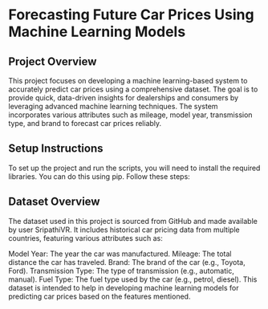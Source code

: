 # Forecasting Future Car Prices Using Machine Learning Models

## Project Overview
This project focuses on developing a machine learning-based system to accurately predict car prices using a comprehensive dataset. The goal is to provide quick, data-driven insights for dealerships and consumers by leveraging advanced machine learning techniques. The system incorporates various attributes such as mileage, model year, transmission type, and brand to forecast car prices reliably.

## Setup Instructions
To set up the project and run the scripts, you will need to install the required libraries. You can do this using pip. Follow these steps:

## Dataset Overview
The dataset used in this project is sourced from GitHub and made available by user SripathiVR. It includes historical car pricing data from multiple countries, featuring various attributes such as:

Model Year: The year the car was manufactured.
Mileage: The total distance the car has traveled.
Brand: The brand of the car (e.g., Toyota, Ford).
Transmission Type: The type of transmission (e.g., automatic, manual).
Fuel Type: The fuel type used by the car (e.g., petrol, diesel).
This dataset is intended to help in developing machine learning models for predicting car prices based on the features mentioned.
